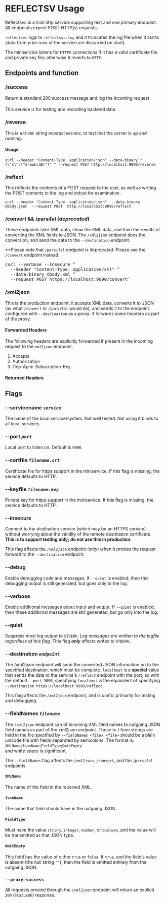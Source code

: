 # REFLECTSV Usage

Reflectsvc is a mini http service supporting
test and one primary endpoint. All endpoints 
expect POST HTTP(s) requests.

`reflectsvc` logs to `reflectsvc.log` and it
truncates the log file when it starts (data from prior runs
of the service are discarded on start).

The miniservice listens for `HTTPS` connections if it has 
a valid certificate file and private key file; otherwise it
reverts to `HTTP`.

## Endpoints and function

### /success
Return a standard 200 success message and log the incoming request
####
This service is for testing and recording backend data.

### /reverse
This is a trivial string reversal service, to test
that the server is up and running. 
#### Usage
`curl --header "Content-Type: application/json" --data-binary "{\"s\":\"drawkcaB\"}" ^
--request POST http://localhost:9090/reverse`

### /reflect
This reflects the contents of a POST request to the user,
as well as writing the POST contents to the log and stdout
for examination.

`curl --header "Content-Type: application/json" 
--data-binary @body.json 
--request POST 
http://localhost:9090/reflect`

### /convert && /parsifal (*deprecated*)
These endpoints take XML data, show the XML data, and then
the results of converting the XML fields to JSON. 
The `/xml2json` endpoint does the conversion, and send
the data to the `--destination` endpoint.

**Please note that `/parsifal` endpoint is deprecated.
Please use the `/convert` endpoint instead.

<pre>
curl --verbose --insecure ^
  --header "Content-Type: application/xml" ^ 
  --data-binary @body.xml ^
  --request POST https://localhost:9090/convert`
</pre>


### /xml2json
This is the production endpoint; it accepts XML data,
converts it to JSON (as what `/convert` or `/parsifal`
would do), and sends it to the endpoint configured with
`--destination` as a proxy. It forwards some headers as
part of the proxy.
#### Forwarded Headers
The following headers are explicitly forwarded if present in the incoming request to the `xml2json` endpoint.
1. Accepts
1. Authorization
1. Ocp-Apim-Subscription-Key

#### Returned Headers



## Flags

### --servicename *`service`*
The name of the local service/system. Not well tested. 
Not using it binds to all local services.

### --port *`port`*
Local port to listen on. Default is `9090`.

### --certfile *`filename.crt`*
Certificate file for https support in the miniservice.
If this flag is missing, the service defaults to HTTP.

### --keyfile *`filename.key`*
Private key for https support in the miniservice.
If this flag is missing, the service defaults to HTTP.

### --insecure
Connect to the destination service (which may be an
HTTPS service) without worrying about the validity of
the remote destination certificate. **This is to 
support testing only; do not use this in production**.

This flag affects the `/xml2json` endpoint (only) when
it proxies the request forward to the `--destination`
endpoint.

### --debug
Enable debugging code and messages. If
`--quiet` is enabled, then this debugging output
is still generated, but goes only to the log.

### --verbose
Enable additional messages about input and output. If
`--quiet` is enabled, then these additional messages are
still generated, but go only into the log.

### --quiet
Suppress most log output to `STDERR`. 
*Log messages are written to the logfile 
regardless of this flag*. This flag ***only***
affects writes to `STDERR`.

### --destination *`endpoint`*
The /xml2json endpoint will send the
converted JSON information on to the specified destination,
which must be complete.  `localhost` is a **special** value
that sends the data to the service's `/reflect` endpoint with
the port, so with the default `--port 9090`, specifying `localhost` is the equivalent
of specifying `--destination https://localhost:9090/reflect`.

This flag affects the `/xml2json` endpoint, and is useful primarily for testing and debugging.

### --fieldNames *`filename`*

The `/xml2json` endpoint can of incoming XML field names to outgoing JSON
field names as part of the xml2json endpoint. These to / from strings
are held in the file specified by `--fieldNames <file>`. `<file>` should
be a plain unicode file with fields separated by semicolons. The format
is:  
`XMLName`;`JsonName`;`FieldType`;`OmitEmpty`  
and white space is significant.


The `--fieldNames` flag  affects the `/xml2json`, `/convert`, and the
`/parsifal` endpoints.

#### `XMLName`
The name of the field in the received XML.
#### `JsonName`
The name that field should have in the outgoing JSON.
#### `FieldType`
Must have the value `string`, `integer`, `number`, or `boolean`, 
and the value will be transmitted as that JSON type.
#### `OmitEmpty`
This field has the value of either `true` or `false`. If `true`, 
and the field&rsquo;s value is absent (the null string `""`), then
the field is omitted entirely from the outgoing JSON.


### `--proxy-success`
All requests proxied through the `/xml2json` endpoint will 
return an explicit `200` (`StatusOK`) response.


